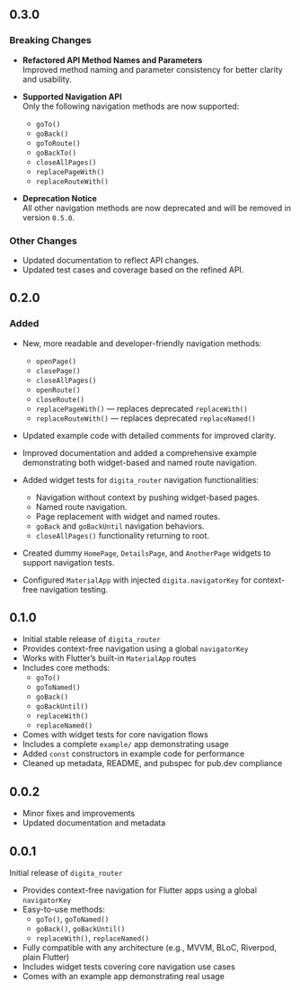 ## 0.3.0

### Breaking Changes

- **Refactored API Method Names and Parameters**  
  Improved method naming and parameter consistency for better clarity and usability.

- **Supported Navigation API**  
  Only the following navigation methods are now supported:

  - `goTo()`
  - `goBack()`
  - `goToRoute()`
  - `goBackTo()`
  - `closeAllPages()`
  - `replacePageWith()`
  - `replaceRouteWith()`

- **Deprecation Notice**  
  All other navigation methods are now deprecated and will be removed in version `0.5.0`.

### Other Changes

- Updated documentation to reflect API changes.
- Updated test cases and coverage based on the refined API.

## 0.2.0

### Added

- New, more readable and developer-friendly navigation methods:
  - `openPage()`
  - `closePage()`
  - `closeAllPages()`
  - `openRoute()`
  - `closeRoute()`
  - `replacePageWith()` — replaces deprecated `replaceWith()`
  - `replaceRouteWith()` — replaces deprecated `replaceNamed()`
- Updated example code with detailed comments for improved clarity.
- Improved documentation and added a comprehensive example demonstrating both widget-based and named route navigation.

- Added widget tests for `digita_router` navigation functionalities:
  - Navigation without context by pushing widget-based pages.
  - Named route navigation.
  - Page replacement with widget and named routes.
  - `goBack` and `goBackUntil` navigation behaviors.
  - `closeAllPages()` functionality returning to root.
- Created dummy `HomePage`, `DetailsPage`, and `AnotherPage` widgets to support navigation tests.
- Configured `MaterialApp` with injected `digita.navigatorKey` for context-free navigation testing.

## 0.1.0

- Initial stable release of `digita_router`
- Provides context-free navigation using a global `navigatorKey`
- Works with Flutter’s built-in `MaterialApp` routes
- Includes core methods:
  - `goTo()`
  - `goToNamed()`
  - `goBack()`
  - `goBackUntil()`
  - `replaceWith()`
  - `replaceNamed()`
- Comes with widget tests for core navigation flows
- Includes a complete `example/` app demonstrating usage
- Added `const` constructors in example code for performance
- Cleaned up metadata, README, and pubspec for pub.dev compliance

## 0.0.2

- Minor fixes and improvements
- Updated documentation and metadata

## 0.0.1

Initial release of `digita_router`

- Provides context-free navigation for Flutter apps using a global `navigatorKey`
- Easy-to-use methods:
  - `goTo()`, `goToNamed()`
  - `goBack()`, `goBackUntil()`
  - `replaceWith()`, `replaceNamed()`
- Fully compatible with any architecture (e.g., MVVM, BLoC, Riverpod, plain Flutter)
- Includes widget tests covering core navigation use cases
- Comes with an example app demonstrating real usage
